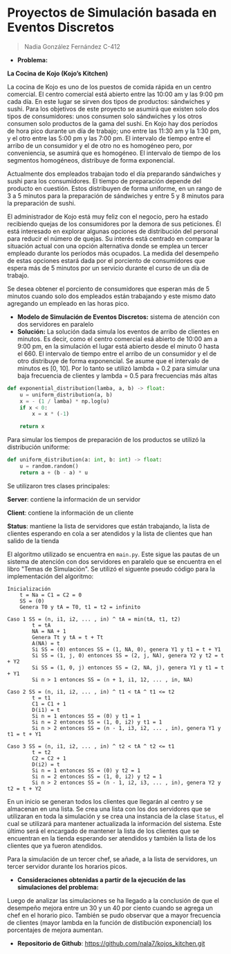 # Proyectos de Simulación basada en Eventos Discretos

> Nadia González Fernández C-412

- **Problema:** 
  
**La Cocina de Kojo (Kojo’s Kitchen)**

La cocina de Kojo es uno de los puestos de comida rápida en un centro 
comercial. El centro comercial está abierto entre las 10:00 am y 
las 9:00 pm cada día. En este lugar se sirven dos tipos de productos: 
sándwiches y sushi. Para los objetivos de este proyecto se asumirá que
existen solo dos tipos de consumidores: unos consumen solo sándwiches y 
los otros consumen solo productos de la gama del sushi. En Kojo hay dos 
períodos de hora pico durante un día de trabajo; uno entre las 11:30 am 
y la 1:30 pm, y el otro entre las 5:00 pm y las 7:00 pm. El intervalo de
tiempo entre el arribo de un consumidor y el de otro no es homogéneo pero, 
por conveniencia, se asumirá que es homogéneo. El intervalo de tiempo de 
los segmentos homogéneos, distribuye de forma exponencial.

Actualmente dos empleados trabajan todo el día preparando sándwiches y sushi
para los consumidores. El tiempo de preparación depende del producto en cuestión. 
Estos distribuyen de forma uniforme, en un rango de 3 a 5 minutos para la preparación 
de sándwiches y entre 5 y 8 minutos para la preparación de sushi.

El administrador de Kojo está muy feliz con el negocio, pero ha estado recibiendo
quejas de los consumidores por la demora de sus peticiones. Él está interesado en
explorar algunas opciones de distribución del personal para reducir el número de quejas. 
Su interés está centrado en comparar la situación actual con una opción alternativa donde 
se emplea un tercer empleado durante los períodos más ocupados. La medida del desempeño de 
estas opciones estará dada por el porciento de consumidores que espera más de 5 minutos 
por un servicio durante el curso de un día de trabajo.

Se desea obtener el porciento de consumidores que esperan más de 5 minutos cuando solo dos
empleados están trabajando y este mismo dato agregando un empleado en las horas pico.


- **Modelo de Simulación de Eventos Discretos:** sistema de atención con dos servidores en paralelo
- **Solución:** La solución dada simula los eventos de arribo de clientes en minutos. Es decir, como el centro comercial esá
abierto de 10:00 am a 9:00 pm, en la simulación el lugar está abierto desde el minuto 0 hasta el 660.
El intervalo de tiempo entre el arribo de un consumidor y el de otro distribuye
de forma exponencial. Se asume que el intervalo de minutos es \[0, 10\]. Por lo tanto se utilizó 
lambda = 0.2 para simular una baja frecuencia de clientes y lambda = 0.5 para frecuencias más altas   
  
```python
def exponential_distribution(lamba, a, b) -> float:
    u = uniform_distribution(a, b)
    x = - (1 / lamba) * np.log(u)
    if x < 0:
        x = x * (-1)

    return x
```
Para simular los tiempos de preparación de los productos se utilizó la distribución uniforme:
```python
def uniform_distribution(a: int, b: int) -> float:
    u = random.random()
    return a + (b - a) * u
```

Se utilizaron tres clases principales:

**Server**: contiene la información de un servidor

**Client**: contiene la información de un cliente

**Status**: mantiene la lista de servidores que están trabajando, la lista de clientes esperando en 
cola a ser atendidos y la lista de clientes que han salido de la tienda
      
El algoritmo utilizado se encuentra en `main.py`. Este sigue las pautas de un sistema de atención con 
dos servidores en paralelo que se encuentra en el libro "Temas de Simulación". Se utilizó el siguente
pseudo código para la implementación del algoritmo:

```
Inicialización
    t = Na = C1 = C2 = 0
    SS = (0)
    Genera T0 y tA = T0, t1 = t2 = infinito

Caso 1 SS = (n, i1, i2, ... , in) ^ tA = min(tA, t1, t2)
        t = tA
        NA = NA + 1
        Genera Tt y tA = t + Tt
        A(NA) = t
        Si SS = (0) entonces SS = (1, NA, 0), genera Y1 y t1 = t + Y1
        Si SS = (1, j, 0) entonces SS = (2, j, NA), genera Y2 y t2 = t + Y2
        Si SS = (1, 0, j) entonces SS = (2, NA, j), genera Y1 y t1 = t + Y1
        Si n > 1 entonces SS = (n + 1, i1, 12, ... , in, NA)
        
Caso 2 SS = (n, i1, i2, ... , in) ^ t1 < tA ^ t1 <= t2
        t = t1
        C1 = C1 + 1
        D(i1) = t
        Si n = 1 entonces SS = (0) y t1 = 1
        Si n = 2 entonces SS = (1, 0, i2) y t1 = 1
        Si n > 2 entonces SS = (n - 1, i3, i2, ... , in), genera Y1 y t1 = t + Y1
        
Caso 3 SS = (n, i1, i2, ... , in) ^ t2 < tA ^ t2 <= t1
        t = t2
        C2 = C2 + 1
        D(i2) = t
        Si n = 1 entonces SS = (0) y t2 = 1
        Si n = 2 entonces SS = (1, 0, i2) y t2 = 1
        Si n > 2 entonces SS = (n - 1, i2, i3, ... , in), genera Y2 y t2 = t + Y2
```

En un inicio se generan todos los clientes que llegarán al centro y se almacenan en una lista. 
Se crea una lista con los dos servidores que se utilizaran en toda la simulación y se crea una instancia de la clase `Status`, el cual se utilizará
para mantener actualizada la información del sistema. Este último será el encargado de mantener la lista de los clientes que se 
encuentran en la tienda esperando ser atendidos y también la lista de los clientes que ya fueron atendidos.  

Para la simulación de un tercer chef, se añade, a la lista de servidores, un tercer servidor durante los horarios picos. 


- **Consideraciones obtenidas a partir de la ejecución de las simulaciones del problema:**

Luego de analizar las simulaciones se ha llegado a la conclusión de que el desempeño mejora entre un 30 y un 40 por ciento cuando se agrega un chef
en el horario pico. También se pudo observar que a mayor frecuencia de clientes (mayor lambda en la función de distibución exponencial) los porcentajes
de mejora aumentan.


- **Repositorio de Github**: https://github.com/nala7/kojos_kitchen.git